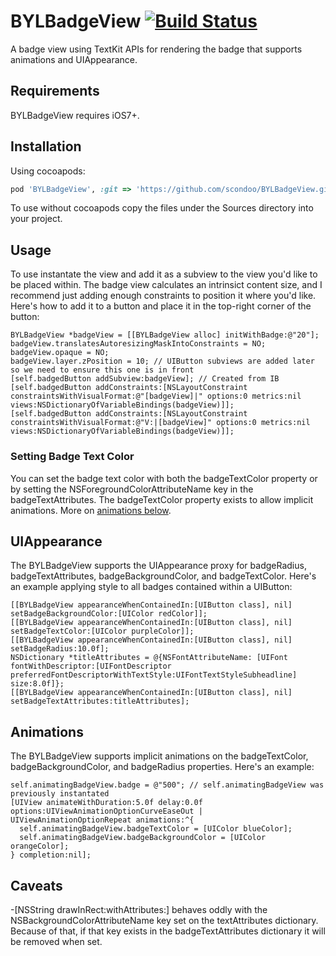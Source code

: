 # BYLBadgeView [![Build Status](https://travis-ci.org/scondoo/BYLBadgeView.png?branch=master)](https://travis-ci.org/scondoo/BYLBadgeView)
A badge view using TextKit APIs for rendering the badge that supports animations and UIAppearance.

## Requirements

BYLBadgeView requires iOS7+.

## Installation

Using cocoapods:

```ruby
pod 'BYLBadgeView', :git => 'https://github.com/scondoo/BYLBadgeView.git'
```

To use without cocoapods copy the files under the Sources directory into your project.

## Usage

To use instantate the view and add it as a subview to the view you'd like to be placed within. The badge view calculates an intrinsict content size, and I recommend just adding enough constraints to position it where you'd like. Here's how to add it to a button and place it in the top-right corner of the button:

```objc
BYLBadgeView *badgeView = [[BYLBadgeView alloc] initWithBadge:@"20"];
badgeView.translatesAutoresizingMaskIntoConstraints = NO;
badgeView.opaque = NO;
badgeView.layer.zPosition = 10; // UIButton subviews are added later so we need to ensure this one is in front
[self.badgedButton addSubview:badgeView]; // Created from IB
[self.badgedButton addConstraints:[NSLayoutConstraint constraintsWithVisualFormat:@"[badgeView]|" options:0 metrics:nil views:NSDictionaryOfVariableBindings(badgeView)]];
[self.badgedButton addConstraints:[NSLayoutConstraint constraintsWithVisualFormat:@"V:|[badgeView]" options:0 metrics:nil views:NSDictionaryOfVariableBindings(badgeView)]];
```

### Setting Badge Text Color

You can set the badge text color with both the badgeTextColor property or by setting the NSForegroundColorAttributeName key in the badgeTextAttributes. The badgeTextColor property exists to allow implicit animations. More on [animations below](#animations).

## UIAppearance

The BYLBadgeView supports the UIAppearance proxy for badgeRadius, badgeTextAttributes, badgeBackgroundColor, and badgeTextColor. Here's an example applying style to all badges contained within a UIButton:

```objc
[[BYLBadgeView appearanceWhenContainedIn:[UIButton class], nil] setBadgeBackgroundColor:[UIColor redColor]];
[[BYLBadgeView appearanceWhenContainedIn:[UIButton class], nil] setBadgeTextColor:[UIColor purpleColor]];
[[BYLBadgeView appearanceWhenContainedIn:[UIButton class], nil] setBadgeRadius:10.0f];
NSDictionary *titleAttributes = @{NSFontAttributeName: [UIFont fontWithDescriptor:[UIFontDescriptor preferredFontDescriptorWithTextStyle:UIFontTextStyleSubheadline] size:8.0f]};
[[BYLBadgeView appearanceWhenContainedIn:[UIButton class], nil] setBadgeTextAttributes:titleAttributes];
```

## Animations

The BYLBadgeView supports implicit animations on the badgeTextColor, badgeBackgroundColor, and badgeRadius properties. Here's an example:

```objc
self.animatingBadgeView.badge = @"500"; // self.animatingBadgeView was previously instantated
[UIView animateWithDuration:5.0f delay:0.0f options:UIViewAnimationOptionCurveEaseOut | UIViewAnimationOptionRepeat animations:^{
  self.animatingBadgeView.badgeTextColor = [UIColor blueColor];
  self.animatingBadgeView.badgeBackgroundColor = [UIColor orangeColor];
} completion:nil];
```

## Caveats

-[NSString drawInRect:withAttributes:] behaves oddly with the NSBackgroundColorAttributeName key set on the textAttributes dictionary. Because of that, if that key exists in the badgeTextAttributes dictionary it will be removed when set. 

